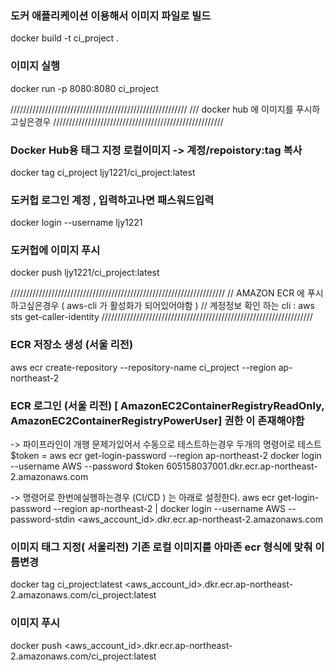 ### 도커 애플리케이션 이용해서 이미지 파일로 빌드
docker build -t ci_project .

### 이미지 실행
docker run -p 8080:8080 ci_project


////////////////////////////////////////////////////////
/// docker hub 에 이미지를 푸시하고싶은경우
//////////////////////////////////////////////////////

### Docker Hub용 태그 지정  로컬이미지 -> 계정/repoistory:tag 복사
docker tag ci_project ljy1221/ci_project:latest

### 도커헙 로그인 계정 , 입력하고나면 패스워드입력
docker login --username ljy1221

### 도커헙에 이미지 푸시
docker push ljy1221/ci_project:latest

////////////////////////////////////////////////////////////////////
// AMAZON ECR 에 푸시하고싶은경우 ( aws-cli 가 활성화가 되어있어야함 )
// 계정정보 확인 하는 cli :  aws sts get-caller-identity
///////////////////////////////////////////////////////////////////

###  ECR 저장소 생성 (서울 리전)
aws ecr create-repository --repository-name ci_project --region ap-northeast-2

### ECR 로그인 (서울 리전)  [ AmazonEC2ContainerRegistryReadOnly, AmazonEC2ContainerRegistryPowerUser] 권한 이 존재해야함
-> 파이프라인이 개행 문제가있어서 수동으로 테스트하는경우 두개의 명령어로 테스트
$token = aws ecr get-login-password --region ap-northeast-2
docker login --username AWS --password $token 605158037001.dkr.ecr.ap-northeast-2.amazonaws.com

-> 명령어로 한번에실행하는경우 (CI/CD ) 는 아래로 설정한다.
aws ecr get-login-password --region ap-northeast-2 | docker login --username AWS --password-stdin <aws_account_id>.dkr.ecr.ap-northeast-2.amazonaws.com

### 이미지 태그 지정( 서울리전)  기존 로컬 이미지를 아마존 ecr 형식에 맞춰 이름변경
docker tag ci_project:latest <aws_account_id>.dkr.ecr.ap-northeast-2.amazonaws.com/ci_project:latest

### 이미지 푸시
docker push <aws_account_id>.dkr.ecr.ap-northeast-2.amazonaws.com/ci_project:latest
